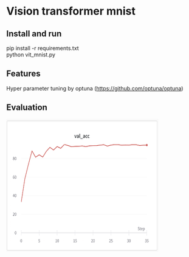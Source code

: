 # Vision transformer mnist

## Install and run

pip install -r requirements.txt <br>
python vit_mnist.py

## Features

Hyper parameter tuning by optuna (https://github.com/optuna/optuna)

## Evaluation
<img src="evaluation.png" alt="Training curve accuracy" width="400" height="350">

